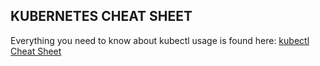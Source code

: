 ## KUBERNETES CHEAT SHEET 

Everything you need to know about kubectl usage is found here: [kubectl Cheat Sheet](https://kubernetes.io/docs/reference/kubectl/cheatsheet/)



